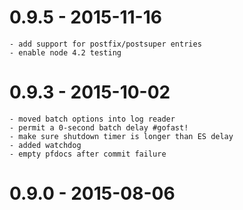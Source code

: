 
# 0.9.5 - 2015-11-16

    - add support for postfix/postsuper entries
    - enable node 4.2 testing

# 0.9.3 - 2015-10-02

    - moved batch options into log reader
    - permit a 0-second batch delay #gofast!
    - make sure shutdown timer is longer than ES delay
    - added watchdog
    - empty pfdocs after commit failure

# 0.9.0 - 2015-08-06

